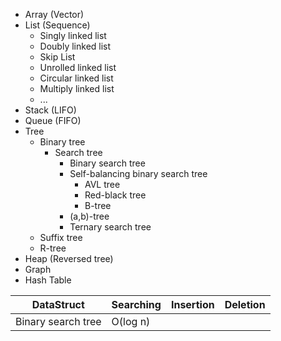 - Array (Vector)
- List (Sequence)
	- Singly linked list
	- Doubly linked list
	- Skip List
	- Unrolled linked list
	- Circular linked list
	- Multiply linked list
	- ...
- Stack (LIFO)
- Queue (FIFO)
- Tree
	- Binary tree
		- Search tree
			- Binary search tree
			- Self-balancing binary search tree
				- AVL tree
				- Red-black tree
				- B-tree
			- (a,b)-tree
			- Ternary search tree
	- Suffix tree
	- R-tree
- Heap (Reversed tree)
- Graph
- Hash Table

DataStruct | Searching | Insertion | Deletion
--- | --- | --- | ---
Binary search tree | O(log n)

